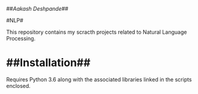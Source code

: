 ##*Aakash Deshpande*##

#NLP#

This repository contains my scracth projects related to Natural Language Processing.

##Installation##
====================================================================
Requires Python 3.6 along with the associated libraries linked in the scripts enclosed.
